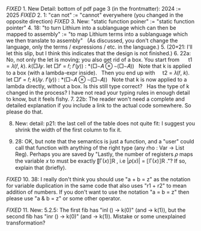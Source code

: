 *FIXED* 1. New Detail: bottom of pdf page 3 (in the frontmatter): 2024 := 2025
*FIXED* 2. 1: "can not" := "cannot" everywhere (you changed in the opposite direction)
*FIXED* 3. New: "static function poiner" := "static function pointer"
4. 18: "to turn Lithium into a sublanguage which can then be mapped to assembly" := "to map Lithium terms into a sublanguage which we then translate to assembly"
  (As discussed, you don't change the language, only the terms / expressions / etc. in the language.)
5. (20+21: I'll let this slip, but I think this indicates that the design is not finished.)
6. 22a: No, not only the let is moving; you also get rid of a box. You start from 
    t1 = 𝜆(𝑓, 𝑘). 𝑘(□𝜆𝑦. let □𝑓′ = 𝑓; 𝑓′(𝑦)) : *(□∼𝐴 ⊗ ∼(□∼𝐴))
  Note that k is applied to a box (with a lambda-expr inside).
  Then you end up with
    t2 = 𝜆(𝑓, 𝑘). let □𝑓′ = 𝑓; 𝑘(𝜆𝑦. 𝑓′(𝑦)) : *(□∼𝐴 ⊗ ∼(□∼𝐴))
  Note that k is now applied to a lambda directly, without a box. Is this still type correct?
  Has the type of k changed in the process? I have not read your typing rules in enough detail to know, but it feels fishy.
7. 22b: The reader won't need a complete and detailed explanation if you include a link to the actual code somewhere. So please do that.

8. New: detail: p21: the last cell of the table does not quite fit: I suggest you shrink the width of the first column to fix it.

9. 28: OK, but note that the semantics is just a function, and a "user" could call that function with anything of the right type (any rho : Var -> List Reg). Perhaps you are saved by "Lastly, the number of registers 𝜌 maps the variable 𝑥 to must be exactly ⟦Γ(𝑥)⟧R , i.e |𝜌(𝑥)| = ⟦Γ(𝑥)⟧R ."? If so, explain that (briefly).

*FIXED* 10. 38: I really don't think you should use "a + b = z" as the notation for variable duplication in the same code that also uses "r1 + r2" to mean addition of numbers. If you don't want to use the notation "a = b = z" then please use "a & b = z" or some other operator.

*FIXED* 11. New: 5.2.5: The first fib has "inl () -> k(0)" (and -> k(1)), but the second fib has "inr () -> k(0)" (and -> k(1)). Mistake or some unexplained transformation?